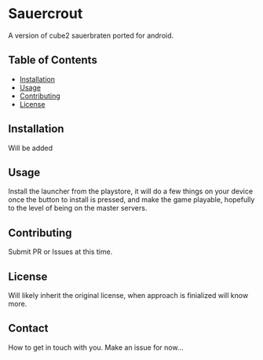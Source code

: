 # Sauercrout

A version of cube2 sauerbraten ported for android.

## Table of Contents

- [Installation](#installation)
- [Usage](#usage)
- [Contributing](#contributing)
- [License](#license)

## Installation

Will be added

## Usage

Install the launcher from the playstore, it will do a few things on your device once the button to install is pressed, and make the game playable, hopefully to the level of being on the master servers.

## Contributing

Submit PR or Issues at this time.

## License

Will likely inherit the original license, when approach is finialized will know more.

## Contact

How to get in touch with you. Make an issue for now...
